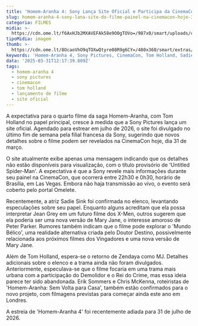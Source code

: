 ```yaml
---
title: 'Homem-Aranha 4: Sony Lança Site Oficial e Participa da CinemaCon Hoje'
slug: homem-aranha-4-sony-lana-site-do-filme-painel-na-cinemacon-hoje-31
categoria: FILMES
midia: >-
  https://cdn.ome.lt/f6AxHJb2MXAVEFAk58e9O0gTOVo=/987x0/smart/uploads/conteudo/fotos/imagem_2025-03-31_091107612.png
tipoMidia: imagem
thumb: >-
  https://cdn.ome.lt/8OcaoVhO9qTOXwQtyre08R9g6CY=/480x360/smart/extras/conteudos/imagem_2025-03-31_090651588.png
keywords: 'Homem-Aranha 4, Sony Pictures, CinemaCon, Tom Holland, Sadie Sink, Marvel'
data: '2025-03-31T12:17:39.809Z'
tags:
  - homem-aranha 4
  - sony pictures
  - cinemacon
  - tom holland
  - lançamento de filme
  - site oficial
---
```


A expectativa para o quarto filme da saga Homem-Aranha, com Tom Holland no papel principal, cresce à medida que a Sony Pictures lança um site oficial. Agendado para estrear em julho de 2026, o site foi divulgado no último fim de semana pela filial francesa da Sony, sugerindo que novos detalhes sobre o filme podem ser revelados na CinemaCon hoje, dia 31 de março.

O site atualmente exibe apenas uma mensagem indicando que os detalhes não estão disponíveis para visualização, com o título provisório de 'Untitled Spider-Man'. A expectativa é que a Sony revele mais informações durante seu painel na CinemaCon, que ocorrerá entre 22h30 e 0h30, horário de Brasília, em Las Vegas. Embora não haja transmissão ao vivo, o evento será coberto pelo portal Omelete.

Recentemente, a atriz Sadie Sink foi confirmada no elenco, levantando especulações sobre seu papel. Enquanto alguns acreditam que ela possa interpretar Jean Grey em um futuro filme dos X-Men, outros sugerem que ela poderia ser uma nova versão de Mary Jane, o interesse amoroso de Peter Parker. Rumores também indicam que o filme pode explorar o 'Mundo Bélico', uma realidade alternativa criada pelo Doutor Destino, possivelmente relacionada aos próximos filmes dos Vingadores e uma nova versão de Mary Jane.

Além de Tom Holland, espera-se o retorno de Zendaya como MJ. Detalhes adicionais sobre o elenco e a trama ainda não foram divulgados. Anteriormente, especulava-se que o filme focaria em uma trama mais urbana com a participação do Demolidor e o Rei do Crime, mas essa ideia parece ter sido abandonada. Erik Sommers e Chris McKenna, roteiristas de 'Homem-Aranha: Sem Volta para Casa', também estão confirmados para o novo projeto, com filmagens previstas para começar ainda este ano em Londres.

A estreia de 'Homem-Aranha 4' foi recentemente adiada para 31 de julho de 2026.
